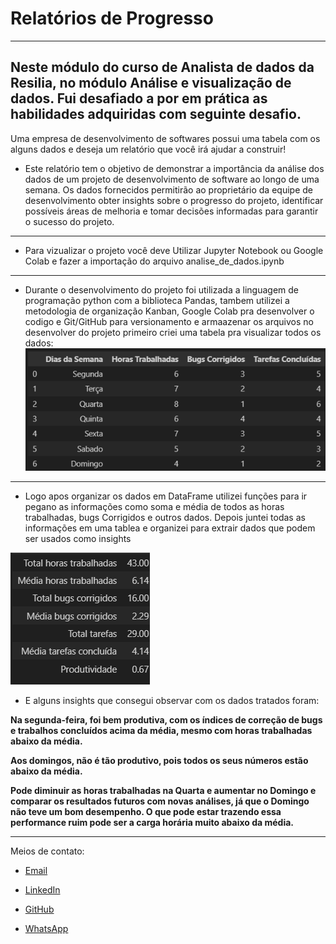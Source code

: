 

#  Relatórios de Progresso
---

 ## Neste módulo do curso de Analista de dados da Resilia, no  módulo Análise e visualização de dados. Fui desafiado a por em prática as habilidades adquiridas com seguinte desafio.

 Uma empresa de desenvolvimento de softwares possui uma tabela com os alguns dados e deseja um relatório  que você irá ajudar a construir!

- Este relatório tem o objetivo de demonstrar a importância da análise dos dados de um
projeto de desenvolvimento de software ao longo de uma semana. Os dados fornecidos
permitirão ao proprietário da equipe de desenvolvimento obter insights sobre o progresso
do projeto, identificar possíveis áreas de melhoria e tomar decisões informadas para
garantir o sucesso do projeto.
---
- Para vizualizar o projeto você deve Utilizar Jupyter Notebook ou  Google Colab e fazer a importação do arquivo analise_de_dados.ipynb
--- 
- Durante o desenvolvimento do projeto foi utilizada a linguagem de programação python com a biblioteca Pandas,
tambem utilizei a metodologia de organização Kanban, Google Colab pra desenvolver o codigo e Git/GitHub para versionamento e armaazenar os arquivos
no desenvolver do projeto primeiro criei uma tabela pra visualizar todos os dados:
 ![DataFrame com os dados organizados](./imagens/_tabela_dados_.png)

---
- Logo apos organizar os dados em DataFrame utilizei funções para ir pegano as informações como soma e média de todos as horas trabalhadas, bugs Corrigidos e outros dados. 
Depois juntei todas as informações em uma tablea e organizei para extrair dados que podem ser usados como insights 

![ DataFrame com os dados obtidos para insights](./imagens/tabela_insigths.png)

- E alguns insights que consegui observar com os dados tratados foram:

**Na segunda-feira, foi bem produtiva, com os índices de correção de bugs e trabalhos concluídos acima da média, mesmo com horas trabalhadas abaixo da média.**

**Aos domingos, não é tão produtivo, pois todos os seus números estão abaixo da média.**


**Pode diminuir as horas trabalhadas na Quarta e aumentar no Domingo e comparar os resultados futuros com novas análises, já que o Domingo não teve um bom desempenho. O que pode estar trazendo essa performance ruim pode ser a carga horária muito abaixo da média.**

---

Meios de contato:

- [Email](ra-fa0605@hotmail.com)


- [LinkedIn](https://www.linkedin.com/in/rafael-antonio-759a04241/)         

- [GitHub](https://github.com/seu_usuario_do_github)

- [WhatsApp](https://api.whatsapp.com/send?phone=5521982493342)










